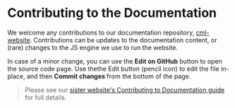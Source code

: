 # Contributing to the Documentation

We welcome any contributions to our documentation repository,
[cml-website](https://github.com/iterative/cml-website). Contributions can be
updates to the documentation content, or (rare) changes to the JS engine we use
to run the website.

In case of a minor change, you can use the **Edit on GitHub** button to open the
source code page. Use thethe Edit button (pencil icon) to edit the file
in-place, and then **Commit changes** from the bottom of the page.

> Please see our
> [sister website's Contributing to Documentation guide](https://dvc.org/doc/user-guide/contributing/docs)
> for full details.
